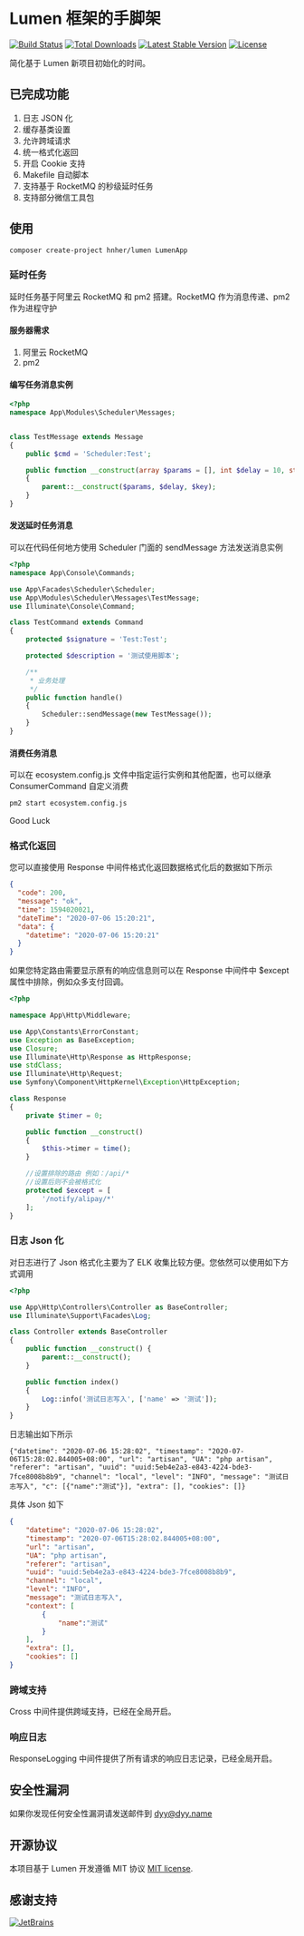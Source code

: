 # Lumen 框架的手脚架

[![Build Status](https://travis-ci.org/laravel/lumen-framework.svg)](https://travis-ci.org/laravel/lumen-framework)
[![Total Downloads](https://poser.pugx.org/laravel/lumen-framework/d/total.svg)](https://packagist.org/packages/laravel/lumen-framework)
[![Latest Stable Version](https://poser.pugx.org/laravel/lumen-framework/v/stable.svg)](https://packagist.org/packages/laravel/lumen-framework)
[![License](https://poser.pugx.org/laravel/lumen-framework/license.svg)](https://packagist.org/packages/laravel/lumen-framework)

简化基于 Lumen 新项目初始化的时间。

## 已完成功能

1. 日志 JSON 化
2. 缓存基类设置
3. 允许跨域请求
4. 统一格式化返回
5. 开启 Cookie 支持
6. Makefile 自动脚本
7. 支持基于 RocketMQ 的秒级延时任务
8. 支持部分微信工具包

## 使用

```bash
composer create-project hnher/lumen LumenApp
```

### 延时任务

延时任务基于阿里云 RocketMQ 和 pm2 搭建。RocketMQ 作为消息传递、pm2 作为进程守护

#### 服务器需求

1. 阿里云 RocketMQ
2. pm2

#### 编写任务消息实例

```php
<?php
namespace App\Modules\Scheduler\Messages;


class TestMessage extends Message
{
    public $cmd = 'Scheduler:Test';

    public function __construct(array $params = [], int $delay = 10, string $key = '')
    {
        parent::__construct($params, $delay, $key);
    }
}
```

#### 发送延时任务消息

可以在代码任何地方使用 Scheduler 门面的 sendMessage 方法发送消息实例

```php
<?php
namespace App\Console\Commands;

use App\Facades\Scheduler\Scheduler;
use App\Modules\Scheduler\Messages\TestMessage;
use Illuminate\Console\Command;

class TestCommand extends Command
{
    protected $signature = 'Test:Test';

    protected $description = '测试使用脚本';

    /**
     * 业务处理
     */
    public function handle()
    {
        Scheduler::sendMessage(new TestMessage());
    }
}
```

#### 消费任务消息

可以在 ecosystem.config.js 文件中指定运行实例和其他配置，也可以继承 ConsumerCommand 自定义消费

```bash
pm2 start ecosystem.config.js
```

Good Luck

### 格式化返回

您可以直接使用 Response 中间件格式化返回数据格式化后的数据如下所示

```json
{
  "code": 200,
  "message": "ok",
  "time": 1594020021,
  "dateTime": "2020-07-06 15:20:21",
  "data": {
    "datetime": "2020-07-06 15:20:21"
  }
}
```

如果您特定路由需要显示原有的响应信息则可以在 Response 中间件中 $except 属性中排除，例如众多支付回调。

```php
<?php

namespace App\Http\Middleware;

use App\Constants\ErrorConstant;
use Exception as BaseException;
use Closure;
use Illuminate\Http\Response as HttpResponse;
use stdClass;
use Illuminate\Http\Request;
use Symfony\Component\HttpKernel\Exception\HttpException;

class Response
{
    private $timer = 0;

    public function __construct()
    {
        $this->timer = time();
    }

    //设置排除的路由 例如：/api/*
    //设置后则不会被格式化
    protected $except = [
        '/notify/alipay/*'
    ];
}
```

### 日志 Json 化

对日志进行了 Json 格式化主要为了 ELK 收集比较方便。您依然可以使用如下方式调用

```php
<?php

use App\Http\Controllers\Controller as BaseController;
use Illuminate\Support\Facades\Log;

class Controller extends BaseController
{
    public function __construct() {
        parent::__construct();
    }

    public function index()
    {
        Log::info('测试日志写入', ['name' => '测试']);
    }
}
```

日志输出如下所示

```text
{"datetime": "2020-07-06 15:28:02", "timestamp": "2020-07-06T15:28:02.844005+08:00", "url": "artisan", "UA": "php artisan", "referer": "artisan", "uuid": "uuid:5eb4e2a3-e843-4224-bde3-7fce8008b8b9", "channel": "local", "level": "INFO", "message": "测试日志写入", "c": [{"name":"测试"}], "extra": [], "cookies": []}
```
具体 Json 如下

```json
{
    "datetime": "2020-07-06 15:28:02",
    "timestamp": "2020-07-06T15:28:02.844005+08:00", 
    "url": "artisan", 
    "UA": "php artisan", 
    "referer": "artisan",
    "uuid": "uuid:5eb4e2a3-e843-4224-bde3-7fce8008b8b9", 
    "channel": "local", 
    "level": "INFO", 
    "message": "测试日志写入", 
    "context": [
        {
            "name":"测试"
        }
    ], 
    "extra": [],
    "cookies": []
}
```

### 跨域支持

Cross 中间件提供跨域支持，已经在全局开启。

### 响应日志

ResponseLogging 中间件提供了所有请求的响应日志记录，已经全局开启。

## 安全性漏洞

如果你发现任何安全性漏洞请发送邮件到 dyy@dyy.name

## 开源协议

本项目基于 Lumen 开发遵循 MIT 协议 [MIT license](https://opensource.org/licenses/MIT).

## 感谢支持

[![JetBrains](docs/asset/jetbrains.svg)](https://www.jetbrains.com/?from=lumen)
